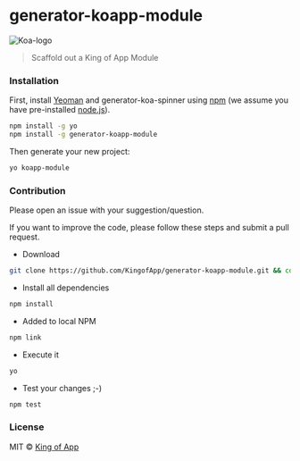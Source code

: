 # generator-koapp-module

![Koa-logo](http://kingofapp.es/wp-content/uploads/2015/02/logoking-r1.png)

> Scaffold out a King of App Module

### Installation

First, install [Yeoman](http://yeoman.io) and generator-koa-spinner using [npm](https://www.npmjs.com/) (we assume you have pre-installed [node.js](https://nodejs.org/)).

```bash
npm install -g yo
npm install -g generator-koapp-module
```

Then generate your new project:

```bash
yo koapp-module
```

### Contribution

Please open an issue with your suggestion/question.

If you want to improve the code, please follow these steps and submit a pull request.

- Download
```bash
git clone https://github.com/KingofApp/generator-koapp-module.git && cd generator-koapp-module
```

- Install all dependencies
```bash
npm install
```

- Added to local NPM
```bash
npm link
```

- Execute it
```bash
yo
```

- Test your changes ;-)
```bash
npm test
```

### License

MIT © [King of App](https://github.com/KingofApp)

